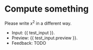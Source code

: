 # Compute something

Please write $x^2$ in a different way.
* Input: {{ test_input }}.
* Preview: {{ test_input.preview }}.
* Feedback: TODO
